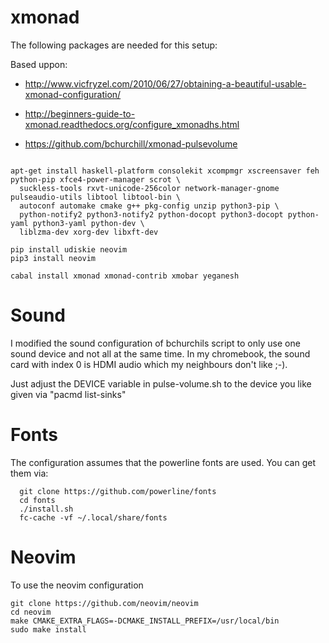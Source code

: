 # xmonad

The following packages are needed for this setup:

Based uppon:

-  http://www.vicfryzel.com/2010/06/27/obtaining-a-beautiful-usable-xmonad-configuration/

- http://beginners-guide-to-xmonad.readthedocs.org/configure_xmonadhs.html

- https://github.com/bchurchill/xmonad-pulsevolume

```

apt-get install haskell-platform consolekit xcompmgr xscreensaver feh python-pip xfce4-power-manager scrot \
  suckless-tools rxvt-unicode-256color network-manager-gnome pulseaudio-utils libtool libtool-bin \
  autoconf automake cmake g++ pkg-config unzip python3-pip \
  python-notify2 python3-notify2 python-docopt python3-docopt python-yaml python3-yaml python-dev \
  liblzma-dev xorg-dev libxft-dev

pip install udiskie neovim
pip3 install neovim

cabal install xmonad xmonad-contrib xmobar yeganesh
```

# Sound
I modified the sound configuration of bchurchils script to only use one sound device and not all at the same time. In my chromebook, the sound card with index 0 is HDMI audio which my neighbours don't like ;-).

Just adjust the DEVICE variable in pulse-volume.sh to the device you like given via "pacmd list-sinks"

# Fonts

The configuration assumes that the powerline fonts are used. You can get them via:

```
  git clone https://github.com/powerline/fonts
  cd fonts
  ./install.sh
  fc-cache -vf ~/.local/share/fonts
```

# Neovim

To use the neovim configuration

```
git clone https://github.com/neovim/neovim
cd neovim
make CMAKE_EXTRA_FLAGS=-DCMAKE_INSTALL_PREFIX=/usr/local/bin
sudo make install
```

